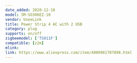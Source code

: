 ```yaml
---
date_added: 2020-12-10
model: SM-SO306EZ-10
vendor: UseeLink
title: Power Strip 4 AC with 2 USB
category: plug
supports: on/off
zigbeemodel: ['TS011F']
compatible: [z2m]
mlink: 
link: https://www.aliexpress.com/item/4000981707898.html
---
```

